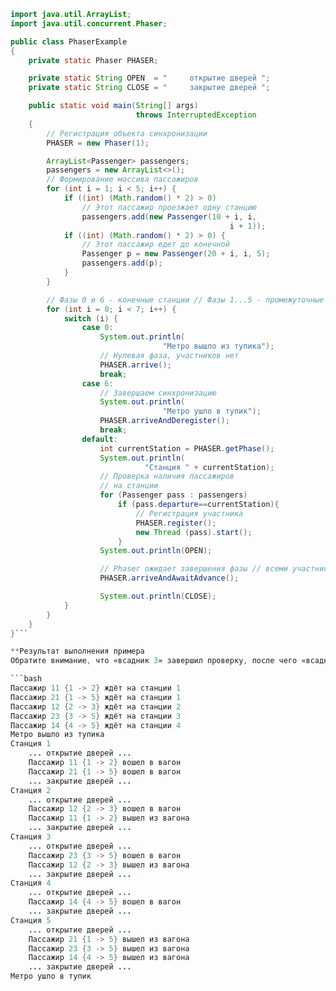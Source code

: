 ```java
import java.util.ArrayList;
import java.util.concurrent.Phaser;

public class PhaserExample
{
    private static Phaser PHASER;

    private static String OPEN  = "     открытие дверей ";
    private static String CLOSE = "     закрытие дверей ";

    public static void main(String[] args) 
                            throws InterruptedException
    {
        // Регистрация объекта синхронизации
        PHASER = new Phaser(1);

        ArrayList<Passenger> passengers;
        passengers = new ArrayList<>();
        // Формирование массива пассажиров
        for (int i = 1; i < 5; i++) {
            if ((int) (Math.random() * 2) > 0)
                // Этот пассажир проезжает одну станцию
                passengers.add(new Passenger(10 + i, i, 
                                                 i + 1));
            if ((int) (Math.random() * 2) > 0) {
                // Этот пассажир едет до конечной
                Passenger p = new Passenger(20 + i, i, 5);
               	passengers.add(p);
            }
        }

        // Фазы 0 и 6 - конечные станции // Фазы 1...5 - промежуточные станции
        for (int i = 0; i < 7; i++) {
            switch (i) {
                case 0:
                    System.out.println(
                                  "Метро вышло из тупика");
                    // Нулевая фаза, участников нет
                    PHASER.arrive();
                    break;
                case 6:
                    // Завершаем синхронизацию
                    System.out.println(
                                  "Метро ушло в тупик");
                    PHASER.arriveAndDeregister();
                    break;
                default:
                    int currentStation = PHASER.getPhase();
                    System.out.println(
                              "Станция " + currentStation);
                    // Проверка наличия пассажиров
                    // на станции
                    for (Passenger pass : passengers)
                        if (pass.departure==currentStation){
                            // Регистрация участника
                            PHASER.register();
                            new Thread (pass).start();
                        }
                    System.out.println(OPEN);

                    // Phaser ожидает завершения фазы // всеми участниками
                    PHASER.arriveAndAwaitAdvance();

                    System.out.println(CLOSE);
            }
        }
    }
}```

**Результат выполнения примера
Обратите внимание, что «всадник 3» завершил проверку, после чего «всадник 6» вошел в блокируемый участок кода. А вот «всадник 7» успел раньше вывести сообщение о входе в блокируемый участок кода, чем «всадник 1» сообщил о его «покидании».

```bash
Пассажир 11 {1 -> 2} ждёт на станции 1
Пассажир 21 {1 -> 5} ждёт на станции 1
Пассажир 12 {2 -> 3} ждёт на станции 2
Пассажир 23 {3 -> 5} ждёт на станции 3
Пассажир 14 {4 -> 5} ждёт на станции 4
Метро вышло из тупика
Станция 1
    ... открытие дверей ...
    Пассажир 11 {1 -> 2} вошел в вагон
    Пассажир 21 {1 -> 5} вошел в вагон
    ... закрытие дверей ...
Станция 2
    ... открытие дверей ...
    Пассажир 12 {2 -> 3} вошел в вагон
    Пассажир 11 {1 -> 2} вышел из вагона 
    ... закрытие дверей ...
Станция 3
    ... открытие дверей ...
    Пассажир 23 {3 -> 5} вошел в вагон
    Пассажир 12 {2 -> 3} вышел из вагона 
    ... закрытие дверей ...
Станция 4
    ... открытие дверей ...
    Пассажир 14 {4 -> 5} вошел в вагон
    ... закрытие дверей ...
Станция 5
    ... открытие дверей ...
    Пассажир 21 {1 -> 5} вышел из вагона 
    Пассажир 23 {3 -> 5} вышел из вагона 
    Пассажир 14 {4 -> 5} вышел из вагона 
    ... закрытие дверей ...
Метро ушло в тупик
```
